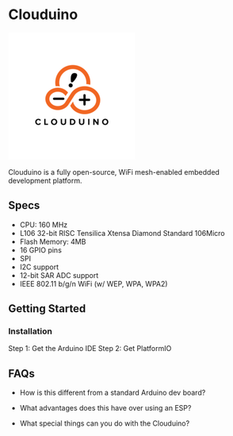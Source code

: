 # Clouduino

![Logo](logo.png)

Clouduino is a fully open-source, WiFi mesh-enabled embedded development platform.

## Specs

- CPU: 160 MHz
- L106 32-bit RISC Tensilica Xtensa Diamond Standard 106Micro
- Flash Memory: 4MB
- 16 GPIO pins
- SPI
- I2C support
- 12-bit SAR ADC support
- IEEE 802.11 b/g/n WiFi (w/ WEP, WPA, WPA2)

## Getting Started

### Installation

Step 1: Get the Arduino IDE
Step 2: Get PlatformIO

## FAQs

- How is this different from a standard Arduino dev board?

- What advantages does this have over using an ESP?

- What special things can you do with the Clouduino?
